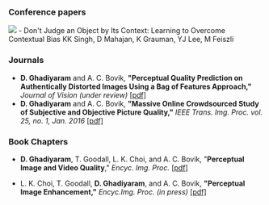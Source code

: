 ### Conference papers

<p><img src="https://s3-media3.fl.yelpcdn.com/bphoto/cQ1Yoa75m2yUFFbY2xwuqw/348s.jpg" class="mx-auto d-block" />
- Don't Judge an Object by Its Context: Learning to Overcome Contextual Bias
KK Singh, D Mahajan, K Grauman, YJ Lee, M Feiszli
</p>


### Journals

- **D. Ghadiyaram** and A. C. Bovik, **"Perceptual Quality Prediction on Authentically Distorted Images Using a Bag of Features Approach,"** _Journal of Vision (under review)_ <a href="publications/friquee_jov.pdf">[pdf]</a> 
- **D. Ghadiyaram** and A. C. Bovik, **"Massive Online Crowdsourced Study of Subjective and Objective Picture Quality,"** _IEEE Trans. Img. Proc. vol. 25, no. 1, Jan. 2016_ <a href="publications/crowdsource_TIP.pdf">[pdf]</a>





### Book Chapters

- **D. Ghadiyaram**, T. Goodall, L. K. Choi, and A. C. Bovik, "**Perceptual Image and Video Quality**," _Encyc. Img. Proc._ <a href="publications/bookChapter_Quality.pdf">[pdf]</a>

-  L. K. Choi, T. Goodall,  **D. Ghadiyaram**, and A. C. Bovik, **"Perceptual Image Enhancement,"**  _Encyc.Img. Proc. (in press)_ <a href="publications/Choi_Perceptual_Image_Enhancement.pdf">[pdf]</a>
